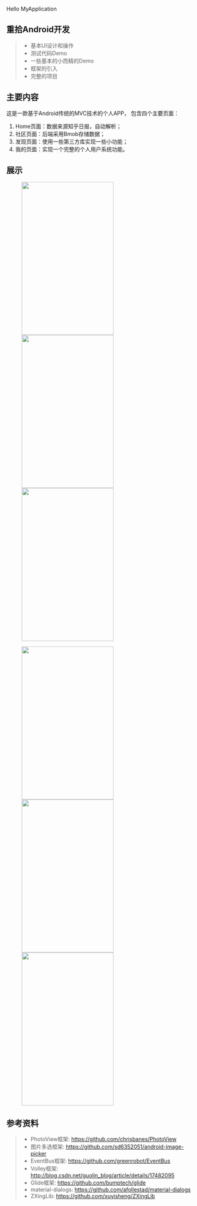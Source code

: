 Hello MyApplication

## 重拾Android开发
> * 基本UI设计和操作
> * 测试代码Demo
> * 一些基本的小而精的Demo
> * 框架的引入
> * 完整的项目


## 主要内容

这是一款基于Android传统的MVC技术的个人APP， 包含四个主要页面：

1. Home页面：数据来源知乎日报，自动解析；
2. 社区页面：后端采用Bmob存储数据；
3. 发现页面：使用一些第三方库实现一些小功能；
4. 我的页面：实现一个完整的个人用户系统功能。


## 展示

<figure class="third">
    <img src="https://o8zyn0sct.qnssl.com/app_login.png" height="400" width="240">
    <img src="https://o8zyn0sct.qnssl.com/app_home.png" height="400" width="240">
    <img src="https://o8zyn0sct.qnssl.com/app_com.png" height="400" width="240">
</figure>

<figure class="third">
    <img src="https://o8zyn0sct.qnssl.com/app_find.png" height="400" width="240">
    <img src="https://o8zyn0sct.qnssl.com/app_me.png" height="400" width="240">
    <img src="https://o8zyn0sct.qnssl.com/app_register.png" height="400" width="240">
</figure>


## 参考资料

> * PhotoView框架: https://github.com/chrisbanes/PhotoView
> * 图片多选框架: https://github.com/sd6352051/android-image-picker
> * EventBus框架: https://github.com/greenrobot/EventBus
> * Volley框架: http://blog.csdn.net/guolin_blog/article/details/17482095
> * Glide框架: https://github.com/bumptech/glide
> * material-dialogs: https://github.com/afollestad/material-dialogs
> * ZXingLib: https://github.com/xuyisheng/ZXingLib

